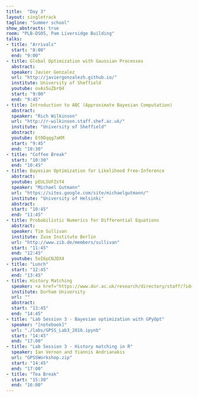 ```yaml
---
title:  "Day 3"
layout: singletrack
tagline: "Summer school"
show_abstracts: true
room: "PLB-DS05, Pam Liversidge Building"
talks:
- title: "Arrivals"
  start: "8:00"
  end: "9:00"
- title: Global Optimization with Gaussian Processes
  abstract:
  speaker: Javier Gonzalez
  url: "http://javiergonzalezh.github.io/"
  institute: University of Sheffield
  youtube: ovAs5uZbrQ4
  start: "9:00"
  end: "9:45"
- title: Introduction to ABC (Approximate Bayesian Computation)
  abstract:
  speaker: "Rich Wilkinson"
  url: "http://r-wilkinson.staff.shef.ac.uk/"
  institute: "University of Sheffield"
  abstract:
  youtube: Et0Dqqg7aKM
  start: "9:45"
  end: "10:30"
- title: "Coffee Break"
  start: "10:30"
  end: "10:45"
- title: Bayesian Optimization for Likelihood Free-Inference
  abstract:
  youtube: pEUL5UFZsY4
  speaker: "Michael Gutmann"
  url: "https://sites.google.com/site/michaelgutmann/"
  institute: "University of Helsinki"
  abstract:
  start: "10:45"
  end: "11:45"
- title: Probabilistic Numerics for Differential Equations
  abstract:
  speaker: Tim Sullivan
  institute: Zuse Institute Berlin
  url: "http://www.zib.de/members/sullivan"
  start: "11:45"
  end: "12:45"
  youtube: 5oI6pCNJDX4
- title: "Lunch"
  start: "12:45"
  end: "13:45"
- title: History Matching
  speaker: <a href="https://www.dur.ac.uk/research/directory/staff/?id=3289">Ian Vernon</a> and <a href="http://www.lshtm.ac.uk/aboutus/people/andrianakis.ioannis">Ioannis Andrianakis</a>
  institute: Durham University
  url: ""
  abstract:
  start: "13:45"
  end: "14:45"
- title: "Lab Session 3 - Bayesian optimization with GPyOpt"
  speaker: "[notebook]"
  url: "./labs/GPSS_Lab3_2016.ipynb"
  start: "14:45"
  end: "17:00"
- title: "Lab Session 3 - History matching in R"
  speaker: Ian Vernon and Yiannis Andrianakis
  url: "GPSSWorkshop.zip"
  start: "14:45"
  end: "17:00"
- title: "Tea Break"
  start: "15:30"
  end: "16:00"
---
```

